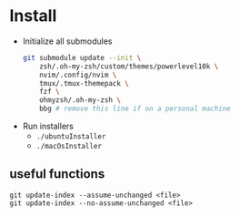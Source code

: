 # Install

- Initialize all submodules
    ```sh
    git submodule update --init \                                                                                                                                                                                                             00:15:13
        zsh/.oh-my-zsh/custom/themes/powerlevel10k \
        nvim/.config/nvim \
        tmux/.tmux-themepack \
        fzf \
        ohmyzsh/.oh-my-zsh \
        bbg # remove this line if on a personal machine
    ```
- Run installers
    - `./ubuntuInstaller`
    - `./macOsInstaller`


## useful functions
```
git update-index --assume-unchanged <file>
git update-index --no-assume-unchanged <file>
```
